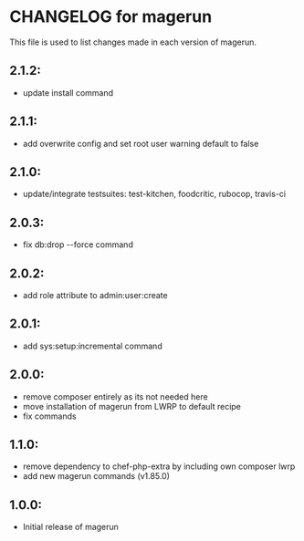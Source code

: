 # CHANGELOG for magerun

This file is used to list changes made in each version of magerun.

## 2.1.2:

* update install command

## 2.1.1:

* add overwrite config and set root user warning default to false

## 2.1.0:

* update/integrate testsuites: test-kitchen, foodcritic, rubocop, travis-ci

## 2.0.3:

* fix db:drop --force command

## 2.0.2:

* add role attribute to admin:user:create

## 2.0.1:

* add sys:setup:incremental command

## 2.0.0:

* remove composer entirely as its not needed here
* move installation of magerun from LWRP to default recipe
* fix commands

## 1.1.0:

* remove dependency to chef-php-extra by including own composer lwrp
* add new magerun commands (v1.85.0)

## 1.0.0:

* Initial release of magerun
